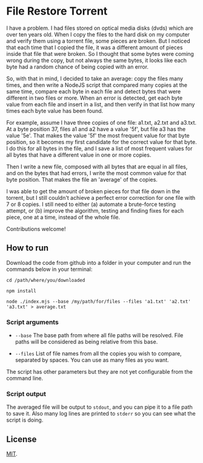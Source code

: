 # File Restore Torrent

I have a problem. I had files stored on optical media disks (dvds) which are over ten years old. When I copy the files to the hard disk on my computer and verify them using a torrent file, some pieces are broken. But I noticed that each time that I copied the file, it was a different amount of pieces inside that file that were broken. So I thought that some bytes were coming wrong during the copy, but not always the same bytes, it looks like each byte had a random chance of being copied with an error.

So, with that in mind, I decided to take an average: copy the files many times, and then write a NodeJS script that compared many copies at the same time, compare each byte in each file and detect bytes that were different in two files or more. When an error is detected, get each byte value from each file and insert in a list, and then verify in that list how many times each byte value has been found.

For example, assume I have three copies of one file: a1.txt, a2.txt and a3.txt. At a byte position 37, files a1 and a2 have a value '5f', but file a3 has the value '5e'. That makes the value '5f' the most frequent value for that byte position, so it becomes my first candidate for the correct value for that byte. I do this for all bytes in the file, and I save a list of most frequent values for all bytes that have a different value in one or more copies.

Then I write a new file, composed with all bytes that are equal in all files, and on the bytes that had errors, I write the most common value for that byte position. That makes the file an 'average' of the copies.

I was able to get the amount of broken pieces for that file down in the torrent, but I still couldn't achieve a perfect error correction for one file with 7 or 8 copies. I still need to either (a) automate a brute-force testing attempt, or (b) improve the algorithm, testing and finding fixes for each piece, one at a time, instead of the whole file.

Contributions welcome!

## How to run

Download the code from github into a folder in your computer and run the commands below in your terminal:

```
cd /path/where/you/downloaded

npm install

node ./index.mjs --base /my/path/for/files --files 'a1.txt' 'a2.txt' 'a3.txt' > average.txt
```

### Script arguments

- `--base`
  The base path from where all file paths will be resolved. File paths will be considered as being relative from this base.

- `--files`
  List of file names from all the copies you wish to compare, separated by spaces. You can use as many files as you want.

The script has other parameters but they are not yet configurable from the command line.

### Script output

The averaged file will be output to `stdout`, and you can pipe it to a file path to save it.
Also many log lines are printed to `stderr` so you can see what the script is doing.

## License

[MIT](LICENSE).
